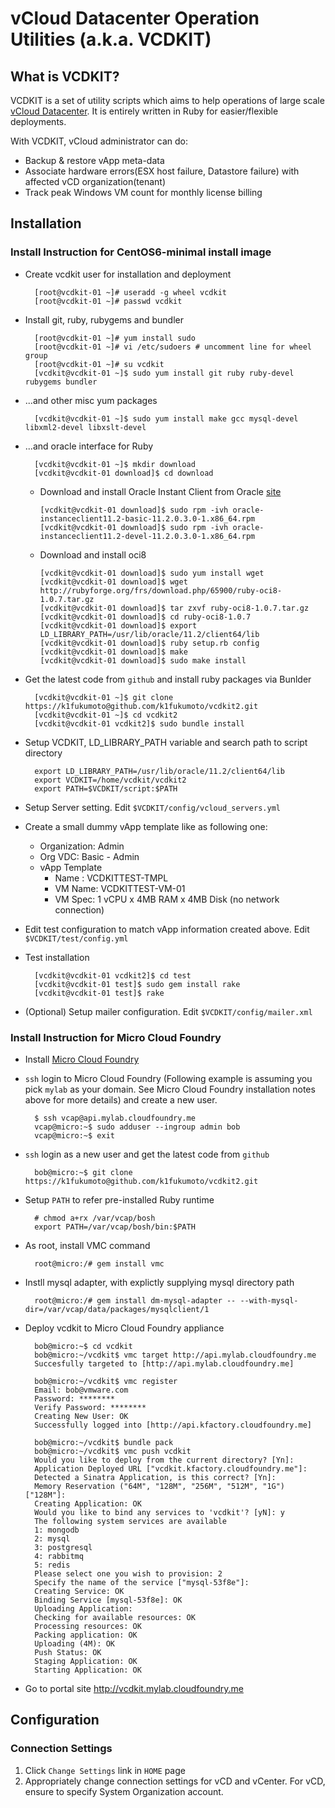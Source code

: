 vCloud Datacenter Operation Utilities (a.k.a. VCDKIT)
=====================================================

What is VCDKIT?
---------------

VCDKIT is a set of utility scripts which aims to help operations of
large scale [vCloud Datacenter](http://www.vmware.com/solutions/cloud-computing/public-cloud/vcloud-datacenter-services.html).
It is entirely written in Ruby for easier/flexible deployments.

With VCDKIT, vCloud administrator can do:

* Backup & restore vApp meta-data 
* Associate hardware errors(ESX host failure, Datastore failure) with affected vCD organization(tenant)
* Track peak Windows VM count for monthly license billing

Installation
---------------

### Install Instruction for CentOS6-minimal install image

* Create vcdkit user for installation and deployment

        [root@vcdkit-01 ~]# useradd -g wheel vcdkit
        [root@vcdkit-01 ~]# passwd vcdkit

* Install git, ruby, rubygems and bundler

        [root@vcdkit-01 ~]# yum install sudo
        [root@vcdkit-01 ~]# vi /etc/sudoers # uncomment line for wheel group
        [root@vcdkit-01 ~]# su vcdkit
        [vcdkit@vcdkit-01 ~]$ sudo yum install git ruby ruby-devel rubygems bundler

* ...and other misc yum packages

        [vcdkit@vcdkit-01 ~]$ sudo yum install make gcc mysql-devel libxml2-devel libxslt-devel

* ...and oracle interface for Ruby

        [vcdkit@vcdkit-01 ~]$ mkdir download
        [vcdkit@vcdkit-01 download]$ cd download

  * Download and install Oracle Instant Client from Oracle [site](http://www.oracle.com/technetwork/database/features/instant-client/index-097480.html)

        [vcdkit@vcdkit-01 download]$ sudo rpm -ivh oracle-instanceclient11.2-basic-11.2.0.3.0-1.x86_64.rpm
        [vcdkit@vcdkit-01 download]$ sudo rpm -ivh oracle-instanceclient11.2-devel-11.2.0.3.0-1.x86_64.rpm

  * Download and install oci8

        [vcdkit@vcdkit-01 download]$ sudo yum install wget
        [vcdkit@vcdkit-01 download]$ wget http://rubyforge.org/frs/download.php/65900/ruby-oci8-1.0.7.tar.gz
        [vcdkit@vcdkit-01 download]$ tar zxvf ruby-oci8-1.0.7.tar.gz
        [vcdkit@vcdkit-01 download]$ cd ruby-oci8-1.0.7
        [vcdkit@vcdkit-01 download]$ export LD_LIBRARY_PATH=/usr/lib/oracle/11.2/client64/lib
        [vcdkit@vcdkit-01 download]$ ruby setup.rb config
        [vcdkit@vcdkit-01 download]$ make
        [vcdkit@vcdkit-01 download]$ sudo make install

* Get the latest code from `github` and install ruby packages via Bunlder

        [vcdkit@vcdkit-01 ~]$ git clone https://k1fukumoto@github.com/k1fukumoto/vcdkit2.git
        [vcdkit@vcdkit-01 ~]$ cd vcdkit2
        [vcdkit@vcdkit-01 vcdkit2]$ sudo bundle install

* Setup VCDKIT, LD_LIBRARY_PATH variable and search path to script directory

        export LD_LIBRARY_PATH=/usr/lib/oracle/11.2/client64/lib
        export VCDKIT=/home/vcdkit/vcdkit2
        export PATH=$VCDKIT/script:$PATH         

* Setup Server setting. Edit `$VCDKIT/config/vcloud_servers.yml`

* Create a small dummy vApp template like as following one:
  * Organization: Admin
  * Org VDC: Basic - Admin
  * vApp Template
    * Name : VCDKITTEST-TMPL
    * VM Name: VCDKITTEST-VM-01
    * VM Spec: 1 vCPU x 4MB RAM x 4MB Disk (no network connection)

* Edit test configuration to match vApp information created above. Edit `$VCDKIT/test/config.yml`      

* Test installation
        
        [vcdkit@vcdkit-01 vcdkit2]$ cd test
        [vcdkit@vcdkit-01 test]$ sudo gem install rake
        [vcdkit@vcdkit-01 test]$ rake

* (Optional) Setup mailer configuration. Edit `$VCDKIT/config/mailer.xml`

### Install Instruction for Micro Cloud Foundry

* Install [Micro Cloud Foundry](https://www.cloudfoundry.com/micro)
* `ssh` login to Micro Cloud Foundry (Following example is assuming 
  you pick `mylab` as your domain. See Micro Cloud Foundry installation 
  notes above for more details) and create a new user.

        $ ssh vcap@api.mylab.cloudfoundry.me
        vcap@micro:~$ sudo adduser --ingroup admin bob
        vcap@micro:~$ exit

* `ssh` login as a new user and get the latest code from `github`

        bob@micro:~$ git clone https://k1fukumoto@github.com/k1fukumoto/vcdkit2.git

* Setup `PATH` to refer pre-installed Ruby runtime

        # chmod a+rx /var/vcap/bosh
        export PATH=/var/vcap/bosh/bin:$PATH

* As root, install VMC command

        root@micro:/# gem install vmc

* Instll mysql adapter, with explictly supplying mysql directory path

        root@micro:/# gem install dm-mysql-adapter -- --with-mysql-dir=/var/vcap/data/packages/mysqlclient/1

* Deploy vcdkit to Micro Cloud Foundry appliance

        bob@micro:~$ cd vcdkit
        bob@micro:~/vcdkit$ vmc target http://api.mylab.cloudfoundry.me
        Succesfully targeted to [http://api.mylab.cloudfoundry.me]

        bob@micro:~/vcdkit$ vmc register
        Email: bob@vmware.com
        Password: ********
        Verify Password: ********
        Creating New User: OK
        Successfully logged into [http://api.kfactory.cloudfoundry.me]

        bob@micro:~/vcdkit$ bundle pack
        bob@micro:~/vcdkit$ vmc push vcdkit
        Would you like to deploy from the current directory? [Yn]: 
        Application Deployed URL ["vcdkit.kfactory.cloudfoundry.me"]: 
        Detected a Sinatra Application, is this correct? [Yn]: 
        Memory Reservation ("64M", "128M", "256M", "512M", "1G") ["128M"]: 
        Creating Application: OK
        Would you like to bind any services to 'vcdkit'? [yN]: y
        The following system services are available
        1: mongodb
        2: mysql
        3: postgresql
        4: rabbitmq
        5: redis
        Please select one you wish to provision: 2
        Specify the name of the service ["mysql-53f8e"]: 
        Creating Service: OK
        Binding Service [mysql-53f8e]: OK
        Uploading Application:
        Checking for available resources: OK
        Processing resources: OK
        Packing application: OK
        Uploading (4M): OK   
        Push Status: OK
        Staging Application: OK
        Starting Application: OK

* Go to portal site http://vcdkit.mylab.cloudfoundry.me

Configuration
---------------

### Connection Settings

1.  Click `Change Settings` link in `HOME` page
1.  Appropriately change connection settings for vCD and vCenter.
    For vCD, ensure to specify System Organization account. 
